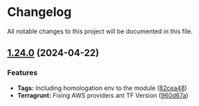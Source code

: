 # Changelog

All notable changes to this project will be documented in this file.

## [1.24.0](https://github.com/luizandrends/terraform-modules/compare/v1.23.3...v1.24.0) (2024-04-22)


### Features

* **Tags:** Including homologation env to the module ([82cea48](https://github.com/luizandrends/terraform-modules/commit/82cea48275abde3556561b26f3de916e57731060))
* **Terragrunt:** Fixing AWS providers ant TF Version ([960d67a](https://github.com/luizandrends/terraform-modules/commit/960d67a2705dbe6c4d970ed4116596ae1d82b744))
